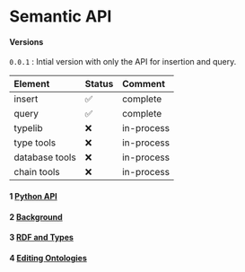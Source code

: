 
# Semantic API

#### Versions

```0.0.1``` : Intial version with only the API for insertion and query.

| Element | Status | Comment |
|:--- |:--- |:--- |
| insert  | ✅ | complete |
| query  | ✅ | complete |
| typelib |   ❌  | in-process |
| type tools | ❌ | in-process |
| database tools | ❌ | in-process |
| chain tools  | ❌ | in-process | 


#### 1 [Python API](src/doc/python-api.md#python-api-concept)

#### 2 [Background](src/doc/background.md)

#### 3 [RDF and Types](src/doc/rdf-and-types.md)

#### 4 [Editing Ontologies](src/doc/editing-ontologies.md)




